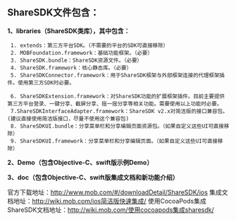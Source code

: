 
## ShareSDK文件包含：

**1、libraries（ShareSDK类库），其中包含：**

     1. extends：第三方平台SDK。（不需要的平台的SDK可直接移除）
     2. MOBFoundation.framework：基础功能框架。（必要）
     3. ShareSDK.bundle：ShareSDK资源文件。（必要）
     4. ShareSDK.framework：核心静态库。（必要）
     5. ShareSDKConnector.framework：用于ShareSDK框架与外部框架连接的代理框架插件。使用第三方SDK时必要。
     
     6. ShareSDKExtension.framework：对ShareSDK功能的扩展框架插件。目前主要提供第三方平台登录、一键分享、截屏分享、摇一摇分享等相关功能。需要使用以上功能时必要。
     7.ShareSDKInterfaceAdapter.framework：ShareSDK v2.x对简洁版的接口兼容包。(建议直接使用简洁版接口，尽量不使用这个兼容包)
     8. ShareSDKUI.bundle：分享菜单栏和分享编辑页面资源包。（如果自定义这些UI可直接移除）
     9. ShareSDKUI.framework：分享菜单栏和分享编辑页面。（如果自定义这些UI可直接移除）

**2、Demo（包含Objective-C、swift版示例Demo）**
 
**3、doc（包含Objective-C、swift版集成文档和新功能介绍）**

官方下载地址：http://www.mob.com/#/downloadDetail/ShareSDK/ios
集成文档地址：http://wiki.mob.com/ios简洁版快速集成/
使用CocoaPods集成ShareSDK文档地址：http://wiki.mob.com/使用cocoapods集成sharesdk/

